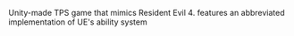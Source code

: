 Unity-made TPS game that mimics Resident Evil 4. features an abbreviated implementation of UE's ability system
